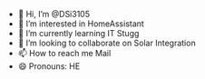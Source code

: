 - 👋 Hi, I’m @DSi3105
- 👀 I’m interested in HomeAssistant
- 🌱 I’m currently learning IT Stugg
- 💞️ I’m looking to collaborate on Solar Integration
- 📫 How to reach me Mail
- 😄 Pronouns: HE

<!---
DSi3105/DSi3105 is a ✨ special ✨ repository because its `README.md` (this file) appears on your GitHub profile.
You can click the Preview link to take a look at your changes.
--->
